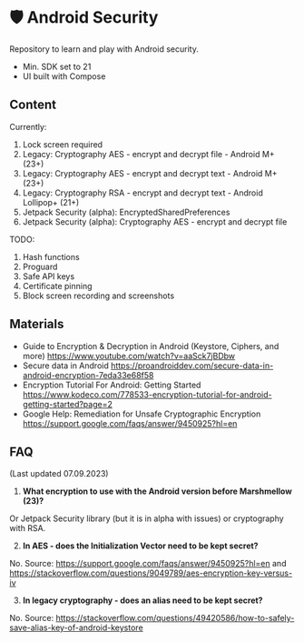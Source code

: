# 🛡️ Android Security

Repository to learn and play with Android security.

- Min. SDK set to 21
- UI built with Compose

## Content

Currently:
1. Lock screen required
2. Legacy: Cryptography AES - encrypt and decrypt file - Android M+ (23+)
3. Legacy: Cryptography AES - encrypt and decrypt text - Android M+ (23+)
4. Legacy: Cryptography RSA - encrypt and decrypt text - Android Lollipop+ (21+)
5. Jetpack Security (alpha): EncryptedSharedPreferences
6. Jetpack Security (alpha): Cryptography AES - encrypt and decrypt file

TODO:
1. Hash functions
2. Proguard
3. Safe API keys
4. Certificate pinning
5. Block screen recording and screenshots

## Materials
- Guide to Encryption & Decryption in Android (Keystore, Ciphers, and more) https://www.youtube.com/watch?v=aaSck7jBDbw
- Secure data in Android https://proandroiddev.com/secure-data-in-android-encryption-7eda33e68f58
- Encryption Tutorial For Android: Getting Started https://www.kodeco.com/778533-encryption-tutorial-for-android-getting-started?page=2
- Google Help: Remediation for Unsafe Cryptographic Encryption https://support.google.com/faqs/answer/9450925?hl=en

## FAQ

(Last updated 07.09.2023)

1. **What encryption to use with the Android version before Marshmellow (23)?**

Or Jetpack Security library (but it is in alpha with issues) or cryptography with RSA.

2. **In AES - does the Initialization Vector need to be kept secret?**

No. Source: https://support.google.com/faqs/answer/9450925?hl=en and https://stackoverflow.com/questions/9049789/aes-encryption-key-versus-iv

3. **In legacy cryptography - does an alias need to be kept secret?**

No. Source: https://stackoverflow.com/questions/49420586/how-to-safely-save-alias-key-of-android-keystore
